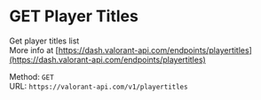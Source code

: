 <!--

This file is automatically generated!
Do not edit it directly!
See https://github.com/techchrism/valorant-api-docs/blob/trunk/contributing.md for more information.

-->

# GET Player Titles

Get player titles list  
More info at [https://dash.valorant-api.com/endpoints/playertitles](https://dash.valorant-api.com/endpoints/playertitles)  


Method: `GET`  
URL: `https://valorant-api.com/v1/playertitles`  
